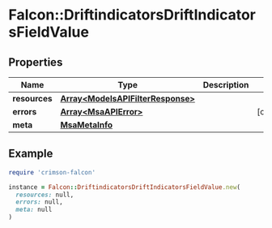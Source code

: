 # Falcon::DriftindicatorsDriftIndicatorsFieldValue

## Properties

| Name | Type | Description | Notes |
| ---- | ---- | ----------- | ----- |
| **resources** | [**Array&lt;ModelsAPIFilterResponse&gt;**](ModelsAPIFilterResponse.md) |  |  |
| **errors** | [**Array&lt;MsaAPIError&gt;**](MsaAPIError.md) |  | [optional] |
| **meta** | [**MsaMetaInfo**](MsaMetaInfo.md) |  |  |

## Example

```ruby
require 'crimson-falcon'

instance = Falcon::DriftindicatorsDriftIndicatorsFieldValue.new(
  resources: null,
  errors: null,
  meta: null
)
```

